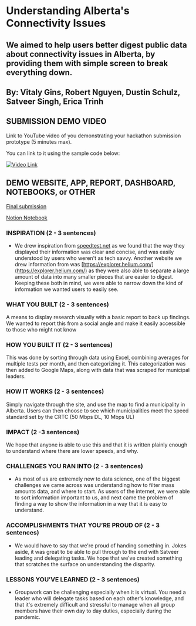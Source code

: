# Understanding Alberta's Connectivity Issues

## We aimed to help users better digest public data about connectivity issues in Alberta, by providing them with simple screen to break everything down. 

## By: Vitaly Gins, Robert Nguyen, Dustin Schulz, Satveer Singh, Erica Trinh

## SUBMISSION DEMO VIDEO

Link to YouTube video of you demonstrating your hackathon submission prototype (5 minutes max).

You can link to it using the sample code below:

[![Video Link](https://img.youtube.com/vi/YOUTUBE_VIDEO_ID_HERE/0.jpg)](https://youtu.be/waA8BGbmvxU)

## DEMO WEBSITE, APP, REPORT, DASHBOARD, NOTEBOOKS, or OTHER

[Final submission](www.albertaconnectivity.myportfolio.com)

[Notion Notebook](https://www.notion.so/Cybera-Hackathon-b07ff68534684266b5a1c5d53232ea8f)

### INSPIRATION (2 - 3 sentences)

- We drew inspiration from [speedtest.net](http://speedtest.net) as we found that the way they displayed their information was clear and concise, and was easily understood by users who weren't as tech savvy. Another website we drew information from was [https://explorer.helium.com/](https://explorer.helium.com/) as they were also able to separate a large amount of data into many smaller pieces that are easier to digest. Keeping these both in mind, we were able to narrow down the kind of information we wanted users to easily see.

### WHAT YOU BUILT (2 - 3 sentences)

A means to display research visually with a basic report to back up findings. We wanted to report this from a social angle and make it easily accessible to those who might not know

### HOW YOU BUILT IT (2 - 3 sentences)

This was done by sorting through data using Excel, combining averages for multiple tests per month, and then categorizing it. This categorization was then added to Google Maps, along with data that was scraped for municipal leaders.

### HOW IT WORKS (2 - 3 sentences)

Simply navigate through the site, and use the map to find a municipality in Alberta. Users can then choose to see which municipalities meet the speed standard set by the CRTC (50 Mbps DL, 10 Mbps UL)

### IMPACT (2 -3 sentences)

We hope that anyone is able to use this and that it is written plainly enough to understand where there are lower speeds, and why.

### CHALLENGES YOU RAN INTO (2 - 3 sentences)

- As most of us are extremely new to data science, one of the biggest challenges we came across was understanding how to filter mass amounts data, and where to start. As users of the internet, we were able to sort information important to us, and next came the problem of finding a way to show the information in a way that it is easy to understand.

### ACCOMPLISHMENTS THAT YOU’RE PROUD OF (2 - 3 sentences)

- We would have to say that we're proud of handing something in. Jokes aside, it was great to be able to pull through to the end with Satveer leading and delegating tasks. We hope that we've created something that scratches the surface on understanding the disparity.

### LESSONS YOU’VE LEARNED (2 - 3 sentences)

- Groupwork can be challenging especially when it is virtual. You need a leader who will delegate tasks based on each other's knowledge, and that it's extremely difficult and stressful to manage when all group members have their own day to day duties, especially during the pandemic.
